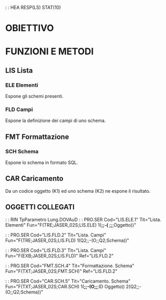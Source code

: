  :  : HEA RESP(LS) STAT(10)
# OBIETTIVO

# FUNZIONI E METODI

## LIS Lista
### ELE Elementi
Espone gli schemi presenti.
### FLD Campi
Espone la definizione dei campi di uno schema.

## FMT Formattazione
### SCH Schema
Espone lo schema in formato SQL.

## CAR Caricamento
Da un codice oggetto (K1) ed uno schema (K2) ne espone il risultato.

## OGGETTI COLLEGATI

 :  : RIN                              TpParametro         Lung.DOVAuD
 :  : PRO.SER Cod="LIS.ELE.1" Tit="Lista. Elementi" Fun="F(TRE;JASER_02S;LIS.ELE) 1(**;;-( ;;**;Oggetto))"

 :  : PRO.SER Cod="LIS.FLD.2" Tit="Lista. Campi" Fun="F(TRE;JASER_02S;LIS.FLD) 1(Q2;;-(O;;Q2;Schema))"

 :  : PRO.SER Cod="LIS.FLD.3" Tit="Lista. Campi" Fun="F(EXB;JASER_02S;LIS.FLD)" Ref="LIS.FLD.2"

 :  : PRO.SER Cod="FMT.SCH.4" Tit="Formattazione. Schema" Fun="F(TXT;JASER_02S;FMT.SCH)" Ref="LIS.FLD.2"

 :  : PRO.SER Cod="CAR.SCH.5" Tit="Caricamento. Schema" Fun="F(TXT;JASER_02S;CAR.SCH) 1(**;;-(O;;**;ID Oggetto)) 2(Q2;;-(O;;Q2;Schema))"

